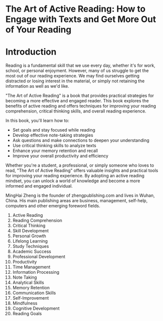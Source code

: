 # The Art of Active Reading: How to Engage with Texts and Get More Out of Your Reading

# Introduction

Reading is a fundamental skill that we use every day, whether it's for work, school, or personal enjoyment. However, many of us struggle to get the most out of our reading experience. We may find ourselves getting distracted or losing interest in the material, or simply not retaining the information as well as we'd like.

"The Art of Active Reading" is a book that provides practical strategies for becoming a more effective and engaged reader. This book explores the benefits of active reading and offers techniques for improving your reading comprehension, critical thinking skills, and overall reading experience.

In this book, you'll learn how to:

* Set goals and stay focused while reading
* Develop effective note-taking strategies
* Ask questions and make connections to deepen your understanding
* Use critical thinking skills to analyze texts
* Enhance your memory retention and recall
* Improve your overall productivity and efficiency

Whether you're a student, a professional, or simply someone who loves to read, "The Art of Active Reading" offers valuable insights and practical tools for improving your reading experience. By adopting an active reading mindset, you can unlock a world of knowledge and become a more informed and engaged individual.

MingHai Zheng is the founder of zhengpublishing.com and lives in Wuhan, China. His main publishing areas are business, management, self-help, computers and other emerging foreword fields.



1. Active Reading
2. Reading Comprehension
3. Critical Thinking
4. Skill Development
5. Personal Growth
6. Lifelong Learning
7. Study Techniques
8. Academic Success
9. Professional Development
10. Productivity
11. Time Management
12. Information Processing
13. Note Taking
14. Analytical Skills
15. Memory Retention
16. Communication Skills
17. Self-Improvement
18. Mindfulness
19. Cognitive Development
20. Reading Goals

